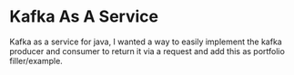 # Kafka As A Service
Kafka as a service for java, I wanted a way to easily implement the kafka producer and consumer to return it via a request and add this as portfolio filler/example. 
